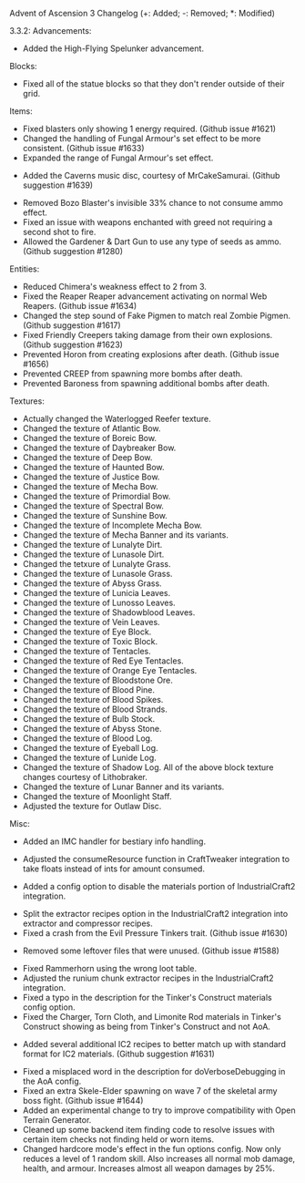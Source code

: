 Advent of Ascension 3 Changelog
(+: Added; -: Removed; *: Modified)

3.3.2:
Advancements:
+ Added the High-Flying Spelunker advancement.

Blocks:
* Fixed all of the statue blocks so that they don't render outside of their grid.

Items:
* Fixed blasters only showing 1 energy required. (Github issue #1621)
* Changed the handling of Fungal Armour's set effect to be more consistent. (Github issue #1633)
* Expanded the range of Fungal Armour's set effect.
+ Added the Caverns music disc, courtesy of MrCakeSamurai. (Github suggestion #1639)
* Removed Bozo Blaster's invisible 33% chance to not consume ammo effect. 
* Fixed an issue with weapons enchanted with greed not requiring a second shot to fire.
* Allowed the Gardener & Dart Gun to use any type of seeds as ammo. (Github suggestion #1280)

Entities:
* Reduced Chimera's weakness effect to 2 from 3.
* Fixed the Reaper Reaper advancement activating on normal Web Reapers. (Github issue #1634)
* Changed the step sound of Fake Pigmen to match real Zombie Pigmen. (Github suggestion #1617)
* Fixed Friendly Creepers taking damage from their own explosions. (Github suggestion #1623)
* Prevented Horon from creating explosions after death. (Github issue #1656)
* Prevented CREEP from spawning more bombs after death.
* Prevented Baroness from spawning additional bombs after death.

Textures:
* Actually changed the Waterlogged Reefer texture.
* Changed the texture of Atlantic Bow.
* Changed the texture of Boreic Bow.
* Changed the texture of Daybreaker Bow.
* Changed the texture of Deep Bow.
* Changed the texture of Haunted Bow.
* Changed the texture of Justice Bow.
* Changed the texture of Mecha Bow.
* Changed the texture of Primordial Bow.
* Changed the texture of Spectral Bow.
* Changed the texture of Sunshine Bow.
* Changed the texture of Incomplete Mecha Bow.
* Changed the texture of Mecha Banner and its variants.
* Changed the texture of Lunalyte Dirt.
* Changed the texture of Lunasole Dirt.
* Changed the tetxure of Lunalyte Grass.
* Changed the texture of Lunasole Grass.
* Changed the texture of Abyss Grass.
* Changed the texture of Lunicia Leaves.
* Changed the texture of Lunosso Leaves.
* Changed the texture of Shadowblood Leaves.
* Changed the texture of Vein Leaves.
* Changed the texture of Eye Block.
* Changed the texture of Toxic Block.
* Changed the texture of Tentacles.
* Changed the texture of Red Eye Tentacles.
* Changed the texture of Orange Eye Tentacles.
* Changed the texture of Bloodstone Ore.
* Changed the texture of Blood Pine.
* Changed the texture of Blood Spikes.
* Changed the texture of Blood Strands.
* Changed the texture of Bulb Stock.
* Changed the texture of Abyss Stone.
* Changed the texture of Blood Log.
* Changed the texture of Eyeball Log.
* Changed the texture of Lunide Log.
* Changed the texture of Shadow Log.
All of the above block texture changes courtesy of Lithobraker.
* Changed the texture of Lunar Banner and its variants.
* Changed the texture of Moonlight Staff.
* Adjusted the texture for Outlaw Disc.

Misc:
+ Added an IMC handler for bestiary info handling.
* Adjusted the consumeResource function in CraftTweaker integration to take floats instead of ints for amount consumed.
+ Added a config option to disable the materials portion of IndustrialCraft2 integration.
* Split the extractor recipes option in the IndustrialCraft2 integration into extractor and compressor recipes.
* Fixed a crash from the Evil Pressure Tinkers trait. (Github issue #1630)
- Removed some leftover files that were unused. (Github issue #1588)
* Fixed Rammerhorn using the wrong loot table.
* Adjusted the runium chunk extractor recipes in the IndustrialCraft2 integration.
* Fixed a typo in the description for the Tinker's Construct materials config option.
* Fixed the Charger, Torn Cloth, and Limonite Rod materials in Tinker's Construct showing as being from Tinker's Construct and not AoA.
+ Added several additional IC2 recipes to better match up with standard format for IC2 materials. (Github suggestion #1631)
* Fixed a misplaced word in the description for doVerboseDebugging in the AoA config.
* Fixed an extra Skele-Elder spawning on wave 7 of the skeletal army boss fight. (Github issue #1644)
* Added an experimental change to try to improve compatibility with Open Terrain Generator.
* Cleaned up some backend item finding code to resolve issues with certain item checks not finding held or worn items.
* Changed hardcore mode's effect in the fun options config. Now only reduces a level of 1 random skill. Also increases all normal mob damage, health, and armour. Increases almost all weapon damages by 25%.
